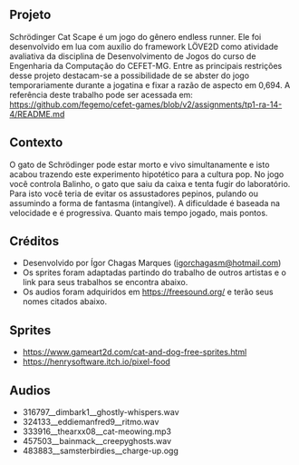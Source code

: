 ## Projeto
Schrödinger Cat Scape é um jogo do gênero endless runner.
Ele foi desenvolvido em lua com auxílio do framework LÖVE2D como atividade avaliativa
da disciplina de Desenvolvimento de Jogos do curso de Engenharia da Computação do CEFET-MG.
Entre as principais restrições desse projeto destacam-se a possibilidade de se abster do jogo
temporariamente durante a jogatina e fixar a razão de aspecto em 0,694.
A referência deste trabalho pode ser acessada em:
https://github.com/fegemo/cefet-games/blob/v2/assignments/tp1-ra-14-4/README.md


## Contexto
O gato de Schrödinger pode estar morto e vivo simultanamente e isto acabou trazendo este
experimento hipotético para a cultura pop. No jogo você controla Balinho, o gato que saiu da caixa
e tenta fugir do laboratório. Para isto você teria de evitar os assustadores pepinos, pulando ou
assumindo a forma de fantasma (intangível). A dificuldade é baseada na velocidade e é progressiva. Quanto mais tempo jogado, mais pontos.  

## Créditos
 * Desenvolvido por Ígor Chagas Marques (igorchagasm@hotmail.com)
 * Os sprites foram adaptadas partindo do trabalho de outros artistas e o link para seus trabalhos se encontra abaixo.
 * Os audios foram adquiridos em https://freesound.org/ e terão seus nomes citados abaixo.

## Sprites
* https://www.gameart2d.com/cat-and-dog-free-sprites.html
* https://henrysoftware.itch.io/pixel-food

## Audios
* 316797__dimbark1__ghostly-whispers.wav
* 324133__eddiemanfred9__ritmo.wav
* 333916__thearxx08__cat-meowing.mp3
* 457503__bainmack__creepyghosts.wav
* 483883__samsterbirdies__charge-up.ogg
